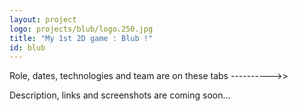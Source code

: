 ```yaml
---
layout: project
logo: projects/blub/logo.250.jpg
title: "My 1st 2D game : Blub !"
id: blub
---
```


<div class="highlight">
    <p>Role, dates, technologies and team are on these tabs ---------->></p>
    <p>Description, links and screenshots are coming soon...</p>
</div>
